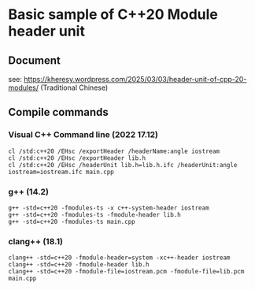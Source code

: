 # Basic sample of C++20 Module header unit

## Document

see: https://kheresy.wordpress.com/2025/03/03/header-unit-of-cpp-20-modules/ (Traditional Chinese)

## Compile commands

### Visual C++ Command line (2022 17.12)

```shell
cl /std:c++20 /EHsc /exportHeader /headerName:angle iostream
cl /std:c++20 /EHsc /exportHeader lib.h
cl /std:c++20 /EHsc /headerUnit lib.h=lib.h.ifc /headerUnit:angle iostream=iostream.ifc main.cpp
```

### g++ (14.2)

```shell
g++ -std=c++20 -fmodules-ts -x c++-system-header iostream
g++ -std=c++20 -fmodules-ts -fmodule-header lib.h
g++ -std=c++20 -fmodules-ts main.cpp
```

### clang++ (18.1)

```shell
clang++ -std=c++20 -fmodule-header=system -xc++-header iostream
clang++ -std=c++20 -fmodule-header lib.h
clang++ -std=c++20 -fmodule-file=iostream.pcm -fmodule-file=lib.pcm main.cpp
```
